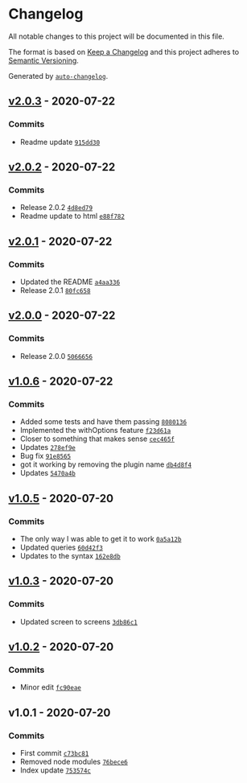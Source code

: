 # Changelog

All notable changes to this project will be documented in this file.

The format is based on [Keep a Changelog](https://keepachangelog.com/en/1.0.0/)
and this project adheres to [Semantic Versioning](https://semver.org/spec/v2.0.0.html).

Generated by [`auto-changelog`](https://github.com/CookPete/auto-changelog).

## [v2.0.3](https://github.com/robksawyer/tailwindcss-mobile-precision/compare/v2.0.2...v2.0.3) - 2020-07-22

### Commits

- Readme update [`915dd30`](https://github.com/robksawyer/tailwindcss-mobile-precision/commit/915dd30b80e79f92e35b378ff2c4af15798fd025)

## [v2.0.2](https://github.com/robksawyer/tailwindcss-mobile-precision/compare/v2.0.1...v2.0.2) - 2020-07-22

### Commits

- Release 2.0.2 [`4d8ed79`](https://github.com/robksawyer/tailwindcss-mobile-precision/commit/4d8ed79a563585e8f93dc473bcc33ecbb184964d)
- Readme update to html [`e88f782`](https://github.com/robksawyer/tailwindcss-mobile-precision/commit/e88f78246400fa0d0e6fab1893d1b9fdbd8d3db9)

## [v2.0.1](https://github.com/robksawyer/tailwindcss-mobile-precision/compare/v2.0.0...v2.0.1) - 2020-07-22

### Commits

- Updated the README [`a4aa336`](https://github.com/robksawyer/tailwindcss-mobile-precision/commit/a4aa3364ed71d05f8d1e5e3c0e6c80795beab714)
- Release 2.0.1 [`80fc658`](https://github.com/robksawyer/tailwindcss-mobile-precision/commit/80fc65886b5319e31a39237cc7f53579f783af37)

## [v2.0.0](https://github.com/robksawyer/tailwindcss-mobile-precision/compare/v1.0.6...v2.0.0) - 2020-07-22

### Commits

- Release 2.0.0 [`5066656`](https://github.com/robksawyer/tailwindcss-mobile-precision/commit/5066656a9401d8d1fea14610fc30d5839f98a4fa)

## [v1.0.6](https://github.com/robksawyer/tailwindcss-mobile-precision/compare/v1.0.5...v1.0.6) - 2020-07-22

### Commits

- Added some tests and have them passing [`8080136`](https://github.com/robksawyer/tailwindcss-mobile-precision/commit/8080136c63d26e8bbf753645cd699de2066a8352)
- Implemented the withOptions feature [`f23d61a`](https://github.com/robksawyer/tailwindcss-mobile-precision/commit/f23d61af9b6673e8a6183943e05af3ec347eed11)
- Closer to something that makes sense [`cec465f`](https://github.com/robksawyer/tailwindcss-mobile-precision/commit/cec465f5ea725dfe5a48cf7ec4fe9fa22a6bc0a7)
- Updates [`278ef9e`](https://github.com/robksawyer/tailwindcss-mobile-precision/commit/278ef9ecdac72ea563729ec969b6acceb0175aec)
- Bug fix [`91e8565`](https://github.com/robksawyer/tailwindcss-mobile-precision/commit/91e8565ee90487ace8dc327f94cd1a3deff75cac)
- got it working by removing the plugin name [`db4d8f4`](https://github.com/robksawyer/tailwindcss-mobile-precision/commit/db4d8f4367e8cf2a91e663b5383cc8d8501348e5)
- Updates [`5470a4b`](https://github.com/robksawyer/tailwindcss-mobile-precision/commit/5470a4b60a608f8d187bd68f5b4c319e1e99a8fc)

## [v1.0.5](https://github.com/robksawyer/tailwindcss-mobile-precision/compare/v1.0.3...v1.0.5) - 2020-07-20

### Commits

- The only way I was able to get it to work [`0a5a12b`](https://github.com/robksawyer/tailwindcss-mobile-precision/commit/0a5a12bb752a417eaebdaf888fb12050c6d1c322)
- Updated queries [`60d42f3`](https://github.com/robksawyer/tailwindcss-mobile-precision/commit/60d42f3cb8d3863ff4600cd05c596194a6af7ba0)
- Updates to the syntax [`162e8db`](https://github.com/robksawyer/tailwindcss-mobile-precision/commit/162e8dbe8df40ce32c802b41fd9a480e7bc17421)

## [v1.0.3](https://github.com/robksawyer/tailwindcss-mobile-precision/compare/v1.0.2...v1.0.3) - 2020-07-20

### Commits

- Updated screen to screens [`3db86c1`](https://github.com/robksawyer/tailwindcss-mobile-precision/commit/3db86c1f5e725cdb78db07a9b30459e9bef399e4)

## [v1.0.2](https://github.com/robksawyer/tailwindcss-mobile-precision/compare/v1.0.1...v1.0.2) - 2020-07-20

### Commits

- Minor edit [`fc90eae`](https://github.com/robksawyer/tailwindcss-mobile-precision/commit/fc90eae71d44176db281f60bc7ba47fff75dd0a5)

## v1.0.1 - 2020-07-20

### Commits

- First commit [`c73bc81`](https://github.com/robksawyer/tailwindcss-mobile-precision/commit/c73bc81ce4aad97a020cd300194885dcf1cd9424)
- Removed node modules [`76bece6`](https://github.com/robksawyer/tailwindcss-mobile-precision/commit/76bece6a5b3dd4b60e0b3517b92e9b23ae776ef8)
- Index update [`753574c`](https://github.com/robksawyer/tailwindcss-mobile-precision/commit/753574c24e8bf257157df0be80a0fe6615e7c277)

